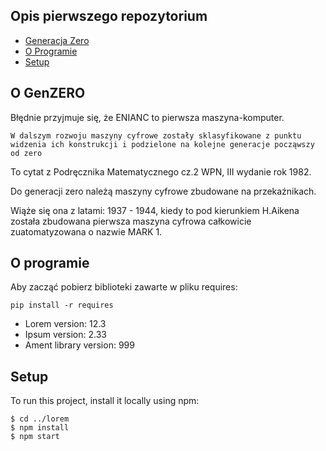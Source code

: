 ## Opis pierwszego repozytorium
* [Generacja Zero](#O-GenZero)
* [O Programie](#O-programie)
* [Setup](#setup)

## O GenZERO
Błędnie przyjmuje się, że ENIANC to pierwsza maszyna-komputer.
```
W dalszym rozwoju maszyny cyfrowe zostały sklasyfikowane z punktu widzenia ich konstrukcji i podzielone na kolejne generacje począwszy od zero
```
To cytat z Podręcznika Matematycznego cz.2 WPN, III wydanie rok 1982.

Do generacji zero należą maszyny cyfrowe zbudowane na przekaźnikach.

Wiąże się ona z latami: 1937 - 1944, kiedy to pod kierunkiem H.Aikena została zbudowana pierwsza maszyna cyfrowa całkowicie zuatomatyzowana o nazwie MARK 1.



## O programie
Aby zacząć pobierz biblioteki zawarte w pliku requires:
```shell
pip install -r requires 
```
* Lorem version: 12.3
* Ipsum version: 2.33
* Ament library version: 999
	
## Setup
To run this project, install it locally using npm:

```
$ cd ../lorem
$ npm install
$ npm start
```